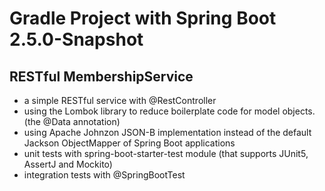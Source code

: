 # Gradle Project with Spring Boot 2.5.0-Snapshot

## RESTful MembershipService 
- a simple RESTful service with @RestController 
- using the Lombok library to reduce boilerplate code for model objects.  (the @Data annotation)
- using Apache Johnzon JSON-B implementation instead of the default Jackson ObjectMapper of Spring Boot applications
- unit tests with spring-boot-starter-test module (that supports JUnit5, AssertJ and Mockito)
- integration tests with @SpringBootTest






